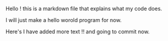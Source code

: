 Hello ! this is a markdown file that explains what my code does. 

I will just make a hello worold program for now.

Here's I have added more text !! and going to commit now. 

